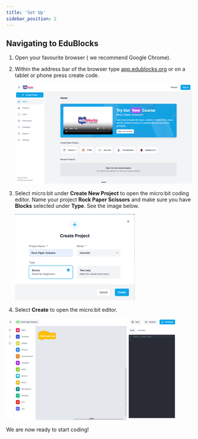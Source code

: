 ```yaml
---
title: 'Set Up'
sidebar_position: 2
---
```


## Navigating to EduBlocks

1. Open your favourite browser ( we recommend Google Chrome).

2. Within the address bar of the browser type [app.edublocks.org](https://app.edublocks.org/) or on a tablet or phone press create code.

   ![EduBlocks home page](./img/EduBlocksEditor.png)

3. Select micro:bit under **Create New Project** to open the micro:bit coding editor. Name your project **Rock Paper Scissors** and make sure you have **Blocks** selected under **Type**. See the image below.

   ![EduBlocks project settings](./img/ProjectSettings.png)

4. Select **Create** to open the micro:bit editor.

![EduBlocks for micro:bit Editor](./img/microbitEditor.png)

We are now ready to start coding!